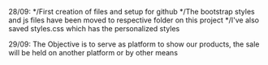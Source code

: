 28/09:
*/First creation of files and setup for github
*/The bootstrap styles and js files have been moved to respective folder on this project
*/I've also saved styles.css which has the personalized styles

29/09:
The Objective is to serve as platform to show our products, the sale will be held on another platform or by other means